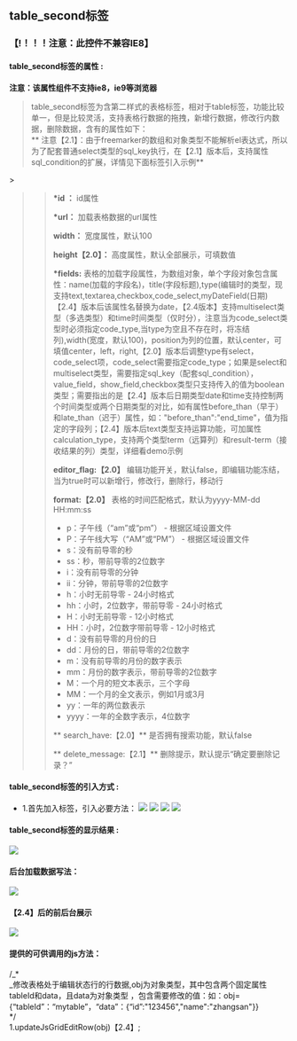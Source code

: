 ## table\_second**标签**

### 【!！！！注意：此控件不兼容IE8】

#### table\_second**标签的属性 :**

**注意：该属性组件不支持ie8，ie9等浏览器**

> table\_second标签为含第二样式的表格标签，相对于table标签，功能比较单一，但是比较灵活，支持表格行数据的拖拽，新增行数据，修改行内数据，删除数据，含有的属性如下：  
> ** 注意【2.1】：由于freemarker的数组和对象类型不能解析el表达式，所以为了配套普通select类型的sql\_key执行，在【2.1】版本后，支持属性sql\_condition的扩展，详情见下面标签引入示例**

&gt;

> > **\*id ：** id属性
> >
> > **\*url：** 加载表格数据的url属性
> >
> > **width：** 宽度属性，默认100
> >
> > **height【2.0】：** 高度属性，默认全部展示，可填数值
> >
> > **\*fields:** 表格的加载字段属性，为数组对象，单个字段对象包含属性：name\(加载的字段名\)，title\(字段标题\),type\(编辑时的类型，现支持text,textarea,checkbox,code\_select,myDateField\(日期\)【2.4】版本后该属性名替换为date，【2.4版本】支持multiselect类型（多选类型）和time时间类型（仅时分），注意当为code\_select类型时必须指定code\_type,当type为空且不存在时，将冻结列\),width\(宽度，默认100\)，position为列的位置，默认center，可填值center，left，right,【2.0】版本后调整type有select，code\_select项，code\_select需要指定code\_type；如果是select和multiselect类型，需要指定sql\_key（配套sql\_condition），value\_field，show\_field,checkbox类型只支持传入的值为boolean类型；需要指出的是【2.4】版本后日期类型date和time支持控制两个时间类型或两个日期类型的对比，如有属性before_than（早于）和late_than（迟于）属性，如："before_than":"end_time"，值为指定的字段列；【2.4】版本后text类型支持运算功能，可加属性calculation_type，支持两个类型term（远算列）和result-term（接收结果的列）类型，详细看demo示例
> >
> > **editor\_flag:【2.0】** 编辑功能开关，默认false，即编辑功能冻结，当为true时可以新增行，修改行，删除行，移动行
> >
> > **format:【2.0】** 表格的时间匹配格式，默认为yyyy-MM-dd HH:mm:ss
> >
> > * p：子午线（“am”或“pm”） - 根据区域设置文件
> > * P：子午线大写（“AM”或“PM”） - 根据区域设置文件
> > * s：没有前导零的秒
> > * ss：秒，带前导零的2位数字
> > * i：没有前导零的分钟
> > * ii：分钟，带前导零的2位数字
> > * h：小时无前导零 - 24小时格式
> > * hh：小时，2位数字，带前导零 - 24小时格式
> > * H：小时无前导零 - 12小时格式
> > * HH：小时，2位数字带前导零 - 12小时格式
> > * d：没有前导零的月份的日
> > * dd：月份的日，带前导零的2位数字
> > * m：没有前导零的月份的数字表示
> > * mm：月份的数字表示，带前导零的2位数字
> > * M：一个月的短文本表示，三个字母
> > * MM：一个月的全文表示，例如1月或3月
> > * yy：一年的两位数表示
> > * yyyy：一年的全数字表示，4位数字
> >
> > ** search\_have:【2.0】** 是否拥有搜索功能，默认false
> >
> > ** delete\_message:【2.1】** 删除提示，默认提示“确定要删除记录？”

#### table\_second标签的引入方式 :

* 1.首先加入标签，引入必要方法：
  ![](/assets/table_second9.png)
  ![](/assets/table_second10.png)
  ![](/assets/table_second2.png)
  ![](/assets/table_second3.png)

#### table\_second标签的显示结果 :

![](/assets/table_second11.png)

#### 后台加载数据写法：

![](/assets/table_second5.png)

#### 【2.4】后的前后台展示
![](/assets/table_second.png)



#### 提供的可供调用的js方法：

/_\*        
_修改表格处于编辑状态行的行数据,obj为对象类型，其中包含两个固定属性tableId和data，且data为对象类型 ，包含需要修改的值：如：obj={“tableId”：“mytable”，“data”：{“id”:"123456","name":"zhangsan"}}  
\*/  
1.updateJsGridEditRow\(obj\)【2.4】;


